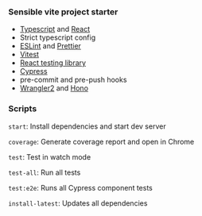 ### Sensible vite project starter

- [Typescript](https://github.com/microsoft/TypeScript) and [React](https://github.com/facebook/react)
- Strict typescript config
- [ESLint](https://github.com/eslint/eslint) and [Prettier](https://github.com/prettier/prettier)
- [Vitest](https://github.com/vitest-dev/vitest)
- [React testing library](https://github.com/testing-library/react-testing-library)
- [Cypress](https://github.com/cypress-io/cypress)
- pre-commit and pre-push hooks
- [Wrangler2](https://github.com/cloudflare/wrangler2) and [Hono](https://github.com/honojs/hono)

### Scripts

`start`: Install dependencies and start dev server

`coverage`: Generate coverage report and open in Chrome

`test`: Test in watch mode

`test-all`: Run all tests

`test:e2e`: Runs all Cypress component tests

`install-latest`: Updates all dependencies
